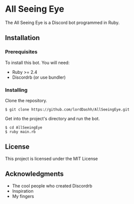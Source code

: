 # All Seeing Eye

The All Seeing Eye is a Discord bot programmed in Ruby.

## Installation

### Prerequisites

To install this bot. You will need:

* Ruby >= 2.4
* Discordrb (or use bundler)

### Installing

Clone the repository.

```
$ git clone https://github.com/lordDashh/AllSeeingEye.git
```

Get into the project's directory and run the bot.

```
$ cd AllSeeingEye
$ ruby main.rb
```

## License

This project is licensed under the MIT License

## Acknowledgments

* The cool people who created Discordrb
* Inspiration
* My fingers

